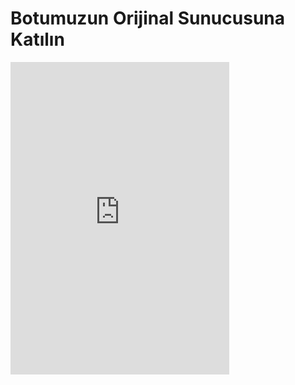 # Botumuzun Orijinal Sunucusuna Katılın

<iframe src="https://discord.com/widget?id=792979728566714399&theme=dark" width="350" height="500" allowtransparency="true" frameborder="0" sandbox="allow-popups allow-popups-to-escape-sandbox allow-same-origin allow-scripts"></iframe>
